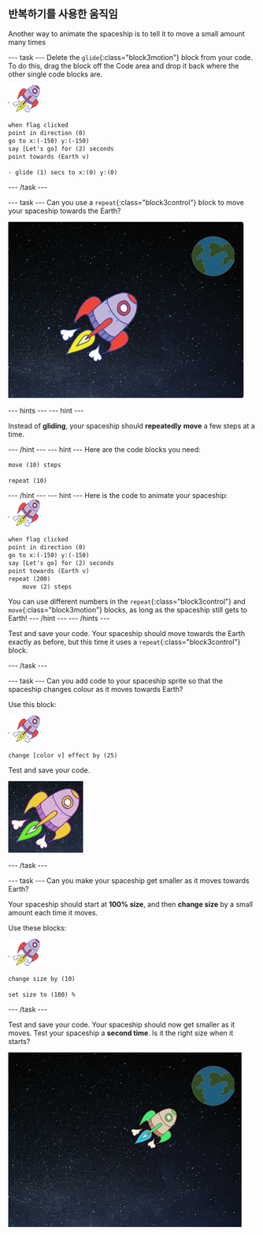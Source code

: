 ## 반복하기를 사용한 움직임

Another way to animate the spaceship is to tell it to move a small amount many times

\--- task \--- Delete the `glide`{:class="block3motion"} block from your code. To do this, drag the block off the Code area and drop it back where the other single code blocks are.

![Spaceship sprite](images/sprite-spaceship.png)

```blocks3
when flag clicked
point in direction (0)
go to x:(-150) y:(-150)
say [Let's go] for (2) seconds
point towards (Earth v)

- glide (1) secs to x:(0) y:(0)
```

\--- /task \---

\--- task \--- Can you use a `repeat`{:class="block3control"} block to move your spaceship towards the Earth?

![우주선 움직임 테스트](images/space-animate-stage.png)

\--- hints \--- \--- hint \---

Instead of **gliding**, your spaceship should **repeatedly** **move** a few steps at a time.

\--- /hint \--- \--- hint \--- Here are the code blocks you need:

```blocks3
move (10) steps

repeat (10)
```

\--- /hint \--- \--- hint \--- Here is the code to animate your spaceship: ![Spaceship sprite](images/sprite-spaceship.png)

```blocks3
when flag clicked
point in direction (0)
go to x:(-150) y:(-150)
say [Let's go] for (2) seconds
point towards (Earth v)
repeat (200)
    move (2) steps
```

You can use different numbers in the `repeat`{:class="block3control"} and `move`{:class="block3motion"} blocks, as long as the spaceship still gets to Earth! \--- /hint \--- \--- /hints \---

Test and save your code. Your spaceship should move towards the Earth exactly as before, but this time it uses a `repeat`{:class="block3control"} block.

\--- /task \---

\--- task \--- Can you add code to your spaceship sprite so that the spaceship changes colour as it moves towards Earth?

Use this block:

![Spaceship sprite](images/sprite-spaceship.png)

```blocks3
change [color v] effect by (25)
```

Test and save your code.

![우주석 색바꾸기 테스트](images/space-colour-test.png)

\--- /task \---

\--- task \--- Can you make your spaceship get smaller as it moves towards Earth?

Your spaceship should start at **100% size**, and then **change size** by a small amount each time it moves.

Use these blocks:

![Spaceship sprite](images/sprite-spaceship.png)

```blocks3
change size by (10)

set size to (100) %
```

\--- /task \---

Test and save your code. Your spaceship should now get smaller as it moves. Test your spaceship a **second time**. Is it the right size when it starts?

![우주선 작아지기 테스트](images/space-size-test.png)